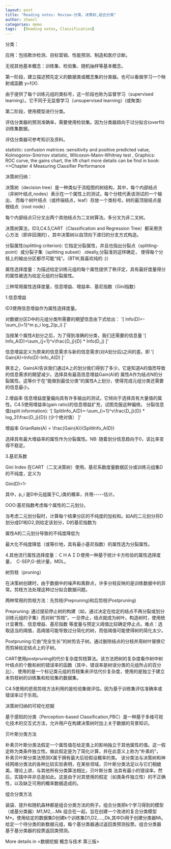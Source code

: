 ```yaml
---
layout: post
title: "Reading notes: Review-分类，决策树,组合分类"
author: zhaocl
categories: memo
tags:   [Reading notes, Classification]
---
```


分类：

应用：包括欺诈检测、目标营销、性能预测、制造和医疗诊断。

无视其他基本概念：训练集、检验集、随机抽样等基本概念。

第一阶段，建立描述预先定义的数据类或概念集的分类器。也可以看做学习一个映射或函数 y=f(X).

由于提供了每个训练元组的类标号，这一阶段也称为监督学习（supervised learning）。它不同于无监督学习（unsupervised learning）(或聚类)

第二阶段，使用模型进行分类。

评估分类器的预测准确率，需要使用检验集。因为分类器趋向于过分拟合(overfit)训练集数据。

评估分类器可参考知识及资料。

statistic:  confusion matrices :sensitivity and positive predicted value, Kolmogorov-Smirnov statistic,  Wilcoxon-Mann-Whitney test , 
Graphics: ROC curve, the gains chart, the lift chart 
more details can be find in book: <<Predictive Modeling Using Logistic Regression>>Chapter 4 Measuring Classifier Performance


决策树归纳：

决策树（decision tree）是一种类似于流程图的树结构，其中，每个内部结点（非树叶结点,nodes）表示在一个属性上的测试，每个分枝代表该测试的一个输出，
而每个树叶结点（或终端结点，leaf）存放一个类标号。树的最顶层结点是根结点（root node）.

每个内部结点只分叉出两个其他结点为二叉树算法。多分叉为非二叉树。

决策树算法，ID3,C4.5,CART（Classification and Regression Tree）都采用贪心方法（即非回溯的），其中决策树以自顶向下递归的分支方式构造。

分裂属性(splitting criterion): 它指定分裂属性，并且也指出分裂点（splitting-point）或分裂子集（splitting subset）.ideally,分裂准则这样确定，
使得每个分枝上的输出分区都尽可能“纯”。（BTW,我喜欢纯的 :)）

属性选择度量：为描述给定训练元组的每个属性提供了秩评定，具有最好度量得分的属性被选为给定元组的分裂属性。

三种常用属性选择度量，信息增益、增益率、基尼指数（Gini指数）

1.信息增益

ID3使用信息增益作为属性选择度量。

对数据分区D中的元组分类所需要的期望信息由下式给出：
'\[
Info(D)=-\sum_{i=1}^m p_i log_2(p_i)
\]'

当按某个属性A划分之后，为了得到准确的分类，我们还需要的信息量
'\[
Info_A(D)=\sum_{j=1}^v\frac{D_j}{D} * Info(D_j)
\]'

信息增益定义为原来的信息需求与新的信息需求(对A划分后)之间的差。即
'\[
Gain(A)=Info(D)-Info_A(D)
\]'

换言之，Gain(A)告诉我们通过A上的划分我们得到了多少。它是知道A的值而导致的信息需求的期望减少。选择具有最高信息增益Gain(A)的
属性A作为结点N的分裂属性。这等价于在“能做到最佳分类”的属性A上划分，使得完成元组分类还需要的信息最小。

2.增益率
信息增益度量偏向具有许多输出的测试，它倾向于选择具有大量值的属性。C4.5使用增益率(gain ratio)的信息增益扩充，试图克服这种偏倚。
分裂信息值(split information):
'\[
SplitInfo_A(D)=-\sum_{i=1}^v\frac{D_j}{D} * log_2(\frac{D_j}{D}) (少个绝对值）
\]'

增益率
GrianRate(A) =  \frac{Gain(A)}{SplitInfo_A(D)}

选择具有最大增益率的属性作为分裂属性。NB: 随着划分信息趋向于0，该比率变得不稳定。


3.基尼系数

Gini Index 在CART（二叉决策树）使用。基尼系数度量数据区分或训练元组集D的不纯度，定义为

Gini(D)=1-

其中，p_i 是D中元组属于C_i类的概率，并用-----估计。

OOO:基尼指数考虑每个属性的二元划分。

当考虑二元划分裂时，计算每个结果分区的不纯度的加权和。如A的二元划分将D划分成D1和D2,则给定该划分，D的基尼指数为


属性A的二元划分导致的不纯度降低为


最大化不纯度降低（或等价地，具有最小基尼指数）的属性选为分裂属性。

4.其他流行属性选择度量：ＣＨＡＩＤ使用一种基于统计卡方检验的属性选择度量，　C-SEP,G-统计量，MDL。


树剪枝（pruning）

在决策树创建时，由于数据中的噪声和离群点，许多分枝反映的是训练数据中的异常。剪枝方法处理这种过分拟合数据问题。

两种常用的剪枝方法：先剪枝(Prepruning)和后剪枝(Postpruning)

Prepruning: 通过提前停止树的构建（如，通过决定在给定的结点不再分裂或划分训练元组的子集）而对树“剪枝”。一旦停止，结点就成为树叶。构造树时，使用统计显著性、信息增益、基尼指数
等度量与预定义阈值比较确定停止点。难点：选取适当的阈值，高阈值可能导致过分简化的树，而低阈值可能使得树的简化太少。

Postpruning:它由“完全生长”的树剪去子树。通过删除结点的分枝并用树叶替换它而剪掉给定结点上的子树。

CART使用postpruning的代价复杂度剪枝算法。该方法把树的复杂度看作树中树叶结点的个数和树的错误率的函数（其中，错误率是树误分类的元组所占的百分比），
使用的是一个标记类元组的剪枝集来评估代价复杂度，使用的是独立于建立未剪枝树的训练集和检验集的数据集。

C4.5使用的悲观剪枝方法利用的是检验集做评估。因为基于训练集评估准确率或错误率过于乐观。



决策树归纳的可视化挖掘

基于感知的分类（Perception-based Classification,PBC）是一种基于多维可视化技术的交互式方法，允许用户在构建决策树时加上关于数据的背景知识。

贝叶斯分类方法

朴素贝叶斯分类法假定一个属性值在给定类上的影响独立于其他属性的值。这一假定称为类条件独立性。做此假定是为了简化计算，并在此意义上称为“朴素的”，
朴素贝叶斯分类法预测X属于拥有最大后验假设概率的类。
该分类法与决策树和神经网络分类法的各种比较实验表明，在某些领域，贝叶斯分类法足以与它们相媲美。理论上讲，与其他所有分类算法相比，贝叶斯分类
法具有最小的错误率。然后，实践中并非总是如此。这是由于对其使用的假定（如类条件独立性）的不正确性，以及缺乏可用的概率数据造成的。


组合分类方法

装袋、提升和随机森林都是组合分类方法的例子。组合分类把k个学习得到的模型（或基分类器）M1,M2,...Mk 组合在一起，旨在创建一个改进的复合分类模型
M*。使用给定的数据集D创建k个训练集D1,D2,....,Dk,其中Di用于创建分类器Mi。给定一个待分类的新数据元组，每个基分类器通过返回类预测投票。组合分类器
基于基分类器的投票返回类预测。


More details in <数据挖掘 概念与技术 第三版>